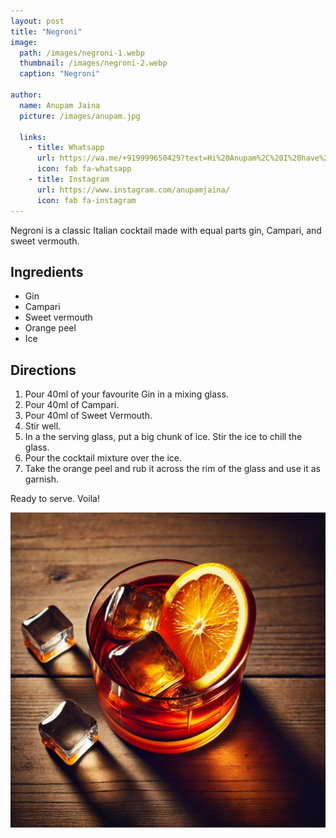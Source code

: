 ```yaml
---
layout: post
title: "Negroni"
image:
  path: /images/negroni-1.webp
  thumbnail: /images/negroni-2.webp
  caption: "Negroni"

author:
  name: Anupam Jaina
  picture: /images/anupam.jpg

  links:
    - title: Whatsapp
      url: https://wa.me/+919999650429?text=Hi%20Anupam%2C%20I%20have%20a%20quick%20question%20about%20your%20Margarita%20recipe
      icon: fab fa-whatsapp
    - title: Instagram
      url: https://www.instagram.com/anupamjaina/
      icon: fab fa-instagram
---
```


Negroni is a classic Italian cocktail made with equal parts gin, Campari, and sweet vermouth.

## Ingredients

- Gin
- ⁠Campari
- Sweet vermouth
- ⁠⁠Orange peel
- ⁠⁠Ice

## Directions

1. Pour 40ml of your favourite Gin in a mixing glass.
2. Pour 40ml of Campari.
3. Pour 40ml of Sweet Vermouth.
4. Stir well.
5. In a the serving glass, put a big chunk of ice. Stir the ice to chill the glass.
6. Pour the cocktail mixture over the ice.
7. Take the orange peel and rub it across the rim of the glass and use it as garnish.

Ready to serve. Voila!

<img src="/images/negroni-2.webp">
